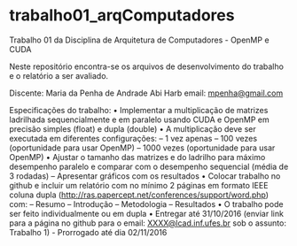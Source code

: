 # trabalho01_arqComputadores
Trabalho 01 da Disciplina de Arquitetura de Computadores - OpenMP e CUDA

Neste repositório encontra-se os arquivos de desenvolvimento do trabalho e o relatório a ser avaliado.

Discente: Maria da Penha de Andrade Abi Harb
email: mpenha@gmail.com

Especificações do trabalho:
•	Implementar a multiplicação de matrizes ladrilhada sequencialmente e em paralelo usando CUDA e OpenMP em precisão simples (float) e dupla (double)
•	A multiplicação deve ser executada em diferentes configurações:
  –	1 vez apenas 
  –	100 vezes (oportunidade para usar OpenMP)
  –	1000 vezes (oportunidade para usar OpenMP) 
•	Ajustar o tamanho das matrizes e do ladrilho para máximo desempenho paralelo e comparar com o desempenho sequencial (média de 3 rodadas)
  –	Apresentar gráficos com os resultados 
•	Colocar trabalho no github e incluir um relatório com no mínimo 2 páginas em formato IEEE coluna dupla (http://ras.papercept.net/conferences/support/word.php) com:
  –	Resumo 
  –	Introdução 
  –	Metodologia 
  –	Resultados 
•	O trabalho pode ser feito individualmente ou em dupla 
•	Entregar até 31/10/2016 (enviar link para a página no github para o email: XXXX@lcad.inf.ufes.br sob o assunto: Trabalho 1) - Prorrogado até dia 02/11/2016
